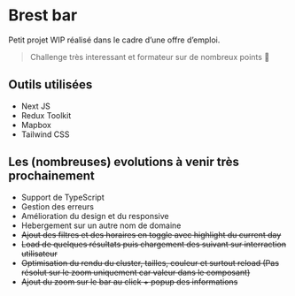 # Brest bar

Petit projet WIP réalisé dans le cadre d’une offre d’emploi. 

>Challenge très interessant et formateur sur de nombreux points 🙂

## Outils utilisées

- Next JS
- Redux Toolkit
- Mapbox
- Tailwind CSS

## Les (nombreuses) evolutions à venir très prochainement

- Support de TypeScript
- Gestion des erreurs
- Amélioration du design et du responsive
- Hebergement sur un autre nom de domaine
- ~~Ajout des filtres et des horaires en toggle avec highlight du current day~~
- ~~Load de quelques résultats puis chargement des suivant sur interraction utilisateur~~
- ~~Optimisation du rendu du cluster, tailles, couleur et surtout reload (Pas résolut sur le zoom uniquement car valeur dans le composant)~~
- ~~Ajout du zoom sur le bar au click + popup des informations~~